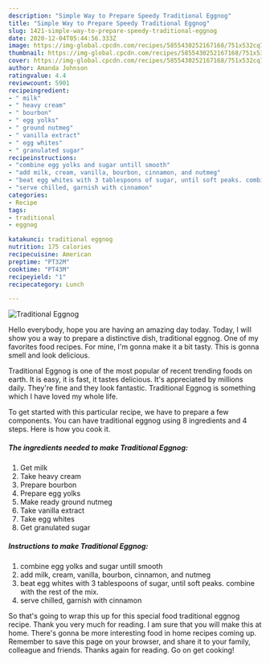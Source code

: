 ```yaml
---
description: "Simple Way to Prepare Speedy Traditional Eggnog"
title: "Simple Way to Prepare Speedy Traditional Eggnog"
slug: 1421-simple-way-to-prepare-speedy-traditional-eggnog
date: 2020-12-04T05:44:56.333Z
image: https://img-global.cpcdn.com/recipes/5855430252167168/751x532cq70/traditional-eggnog-recipe-main-photo.jpg
thumbnail: https://img-global.cpcdn.com/recipes/5855430252167168/751x532cq70/traditional-eggnog-recipe-main-photo.jpg
cover: https://img-global.cpcdn.com/recipes/5855430252167168/751x532cq70/traditional-eggnog-recipe-main-photo.jpg
author: Amanda Johnson
ratingvalue: 4.4
reviewcount: 5901
recipeingredient:
- " milk"
- " heavy cream"
- " bourbon"
- " egg yolks"
- " ground nutmeg"
- " vanilla extract"
- " egg whites"
- " granulated sugar"
recipeinstructions:
- "combine egg yolks and sugar untill smooth"
- "add milk, cream, vanilla, bourbon, cinnamon, and nutmeg"
- "beat egg whites with 3 tablespoons of sugar, until soft peaks. combine with the rest of the mix."
- "serve chilled, garnish with cinnamon"
categories:
- Recipe
tags:
- traditional
- eggnog

katakunci: traditional eggnog 
nutrition: 175 calories
recipecuisine: American
preptime: "PT32M"
cooktime: "PT43M"
recipeyield: "1"
recipecategory: Lunch

---
```



![Traditional Eggnog](https://img-global.cpcdn.com/recipes/5855430252167168/751x532cq70/traditional-eggnog-recipe-main-photo.jpg)

Hello everybody, hope you are having an amazing day today. Today, I will show you a way to prepare a distinctive dish, traditional eggnog. One of my favorites food recipes. For mine, I'm gonna make it a bit tasty. This is gonna smell and look delicious.

Traditional Eggnog is one of the most popular of recent trending foods on earth. It is easy, it is fast, it tastes delicious. It's appreciated by millions daily. They're fine and they look fantastic. Traditional Eggnog is something which I have loved my whole life.




To get started with this particular recipe, we have to prepare a few components. You can have traditional eggnog using 8 ingredients and 4 steps. Here is how you cook it.

<!--inarticleads1-->

##### The ingredients needed to make Traditional Eggnog:

1. Get  milk
1. Take  heavy cream
1. Prepare  bourbon
1. Prepare  egg yolks
1. Make ready  ground nutmeg
1. Take  vanilla extract
1. Take  egg whites
1. Get  granulated sugar




<!--inarticleads2-->

##### Instructions to make Traditional Eggnog:

1. combine egg yolks and sugar untill smooth
1. add milk, cream, vanilla, bourbon, cinnamon, and nutmeg
1. beat egg whites with 3 tablespoons of sugar, until soft peaks. combine with the rest of the mix.
1. serve chilled, garnish with cinnamon




So that's going to wrap this up for this special food traditional eggnog recipe. Thank you very much for reading. I am sure that you will make this at home. There's gonna be more interesting food in home recipes coming up. Remember to save this page on your browser, and share it to your family, colleague and friends. Thanks again for reading. Go on get cooking!
